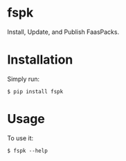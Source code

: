 # fspk

Install, Update, and Publish FaasPacks.


# Installation

Simply run:

    $ pip install fspk

# Usage

To use it:

    $ fspk --help

